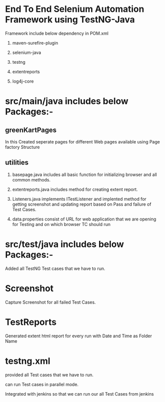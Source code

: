 # End To End Selenium Automation Framework using TestNG-Java

Framework include below dependency in POM.xml

1) maven-surefire-plugin

2) selenium-java

3) testng

4) extentreports

5) log4j-core

# src/main/java includes below Packages:-

## greenKartPages

In this Created seperate pages for different Web pages available using Page factory Structure

## utilities

1) basepage.java includes all basic function for initializing browser and all common methods.

2) extentreports.java includes method for creating extent report.

3) Listeners.java implements ITestListener and implented method for getting screenshot and updating report based on Pass and failure of Test Cases.

4) data.properties consist of URL for web application that we are opening for Testing and on which browser TC should run

# src/test/java includes below Packages:-

Added all TestNG Test cases that we have to run.

# Screenshot

Capture Screenshot for all failed Test Cases.

# TestReports

Generated extent html report for every run with Date and Time as Folder Name

# testng.xml

provided all Test cases that we have to run.

can run Test cases in parallel mode.

Integrated with jenkins so that we can run our all Test Cases from jenkins
